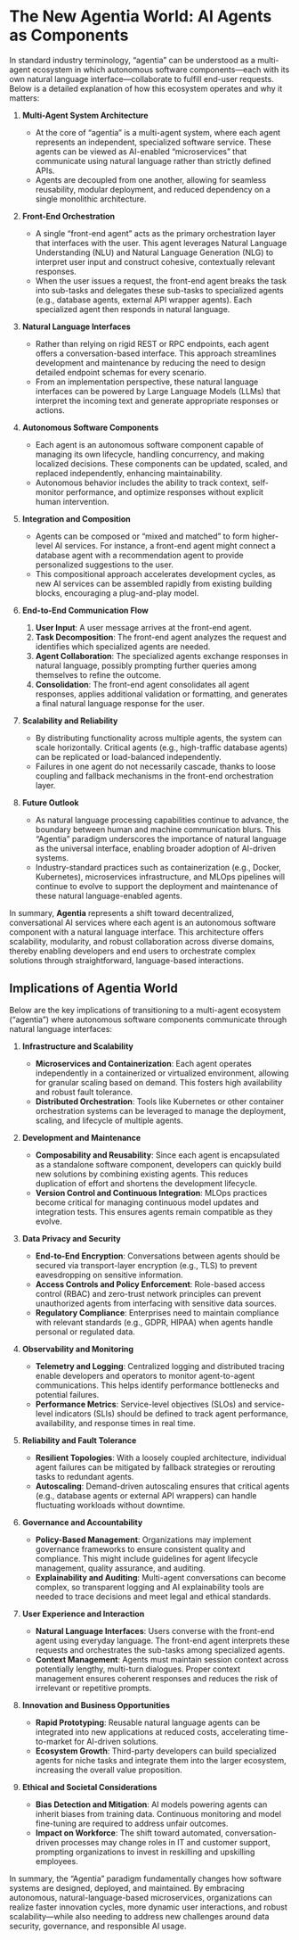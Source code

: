# The New Agentia World: AI Agents as Components

In standard industry terminology, “agentia” can be understood as a multi-agent ecosystem in which autonomous software components—each with its own natural language interface—collaborate to fulfill end-user requests. Below is a detailed explanation of how this ecosystem operates and why it matters:

1. **Multi-Agent System Architecture**  
   - At the core of “agentia” is a multi-agent system, where each agent represents an independent, specialized software service. These agents can be viewed as AI-enabled “microservices” that communicate using natural language rather than strictly defined APIs.  
   - Agents are decoupled from one another, allowing for seamless reusability, modular deployment, and reduced dependency on a single monolithic architecture.

2. **Front-End Orchestration**  
   - A single “front-end agent” acts as the primary orchestration layer that interfaces with the user. This agent leverages Natural Language Understanding (NLU) and Natural Language Generation (NLG) to interpret user input and construct cohesive, contextually relevant responses.  
   - When the user issues a request, the front-end agent breaks the task into sub-tasks and delegates these sub-tasks to specialized agents (e.g., database agents, external API wrapper agents). Each specialized agent then responds in natural language.

3. **Natural Language Interfaces**  
   - Rather than relying on rigid REST or RPC endpoints, each agent offers a conversation-based interface. This approach streamlines development and maintenance by reducing the need to design detailed endpoint schemas for every scenario.  
   - From an implementation perspective, these natural language interfaces can be powered by Large Language Models (LLMs) that interpret the incoming text and generate appropriate responses or actions.

4. **Autonomous Software Components**  
   - Each agent is an autonomous software component capable of managing its own lifecycle, handling concurrency, and making localized decisions. These components can be updated, scaled, and replaced independently, enhancing maintainability.  
   - Autonomous behavior includes the ability to track context, self-monitor performance, and optimize responses without explicit human intervention.

5. **Integration and Composition**  
   - Agents can be composed or “mixed and matched” to form higher-level AI services. For instance, a front-end agent might connect a database agent with a recommendation agent to provide personalized suggestions to the user.  
   - This compositional approach accelerates development cycles, as new AI services can be assembled rapidly from existing building blocks, encouraging a plug-and-play model.

6. **End-to-End Communication Flow**  
   1. **User Input**: A user message arrives at the front-end agent.  
   2. **Task Decomposition**: The front-end agent analyzes the request and identifies which specialized agents are needed.  
   3. **Agent Collaboration**: The specialized agents exchange responses in natural language, possibly prompting further queries among themselves to refine the outcome.  
   4. **Consolidation**: The front-end agent consolidates all agent responses, applies additional validation or formatting, and generates a final natural language response for the user.

7. **Scalability and Reliability**  
   - By distributing functionality across multiple agents, the system can scale horizontally. Critical agents (e.g., high-traffic database agents) can be replicated or load-balanced independently.  
   - Failures in one agent do not necessarily cascade, thanks to loose coupling and fallback mechanisms in the front-end orchestration layer.

8. **Future Outlook**  
   - As natural language processing capabilities continue to advance, the boundary between human and machine communication blurs. This “Agentia” paradigm underscores the importance of natural language as the universal interface, enabling broader adoption of AI-driven systems.  
   - Industry-standard practices such as containerization (e.g., Docker, Kubernetes), microservices infrastructure, and MLOps pipelines will continue to evolve to support the deployment and maintenance of these natural language-enabled agents.

In summary, **Agentia** represents a shift toward decentralized, conversational AI services where each agent is an autonomous software component with a natural language interface. This architecture offers scalability, modularity, and robust collaboration across diverse domains, thereby enabling developers and end users to orchestrate complex solutions through straightforward, language-based interactions.

## Implications of Agentia World

Below are the key implications of transitioning to a multi-agent ecosystem (“agentia”) where autonomous software components communicate through natural language interfaces:

1. **Infrastructure and Scalability**  
   - **Microservices and Containerization**: Each agent operates independently in a containerized or virtualized environment, allowing for granular scaling based on demand. This fosters high availability and robust fault tolerance.  
   - **Distributed Orchestration**: Tools like Kubernetes or other container orchestration systems can be leveraged to manage the deployment, scaling, and lifecycle of multiple agents.

2. **Development and Maintenance**  
   - **Composability and Reusability**: Since each agent is encapsulated as a standalone software component, developers can quickly build new solutions by combining existing agents. This reduces duplication of effort and shortens the development lifecycle.  
   - **Version Control and Continuous Integration**: MLOps practices become critical for managing continuous model updates and integration tests. This ensures agents remain compatible as they evolve.

3. **Data Privacy and Security**  
   - **End-to-End Encryption**: Conversations between agents should be secured via transport-layer encryption (e.g., TLS) to prevent eavesdropping on sensitive information.  
   - **Access Controls and Policy Enforcement**: Role-based access control (RBAC) and zero-trust network principles can prevent unauthorized agents from interfacing with sensitive data sources.  
   - **Regulatory Compliance**: Enterprises need to maintain compliance with relevant standards (e.g., GDPR, HIPAA) when agents handle personal or regulated data.

4. **Observability and Monitoring**  
   - **Telemetry and Logging**: Centralized logging and distributed tracing enable developers and operators to monitor agent-to-agent communications. This helps identify performance bottlenecks and potential failures.  
   - **Performance Metrics**: Service-level objectives (SLOs) and service-level indicators (SLIs) should be defined to track agent performance, availability, and response times in real time.

5. **Reliability and Fault Tolerance**  
   - **Resilient Topologies**: With a loosely coupled architecture, individual agent failures can be mitigated by fallback strategies or rerouting tasks to redundant agents.  
   - **Autoscaling**: Demand-driven autoscaling ensures that critical agents (e.g., database agents or external API wrappers) can handle fluctuating workloads without downtime.

6. **Governance and Accountability**  
   - **Policy-Based Management**: Organizations may implement governance frameworks to ensure consistent quality and compliance. This might include guidelines for agent lifecycle management, quality assurance, and auditing.  
   - **Explainability and Auditing**: Multi-agent conversations can become complex, so transparent logging and AI explainability tools are needed to trace decisions and meet legal and ethical standards.

7. **User Experience and Interaction**  
   - **Natural Language Interfaces**: Users converse with the front-end agent using everyday language. The front-end agent interprets these requests and orchestrates the sub-tasks among specialized agents.  
   - **Context Management**: Agents must maintain session context across potentially lengthy, multi-turn dialogues. Proper context management ensures coherent responses and reduces the risk of irrelevant or repetitive prompts.

8. **Innovation and Business Opportunities**  
   - **Rapid Prototyping**: Reusable natural language agents can be integrated into new applications at reduced costs, accelerating time-to-market for AI-driven solutions.  
   - **Ecosystem Growth**: Third-party developers can build specialized agents for niche tasks and integrate them into the larger ecosystem, increasing the overall value proposition.

9. **Ethical and Societal Considerations**  
   - **Bias Detection and Mitigation**: AI models powering agents can inherit biases from training data. Continuous monitoring and model fine-tuning are required to address unfair outcomes.  
   - **Impact on Workforce**: The shift toward automated, conversation-driven processes may change roles in IT and customer support, prompting organizations to invest in reskilling and upskilling employees.

In summary, the “Agentia” paradigm fundamentally changes how software systems are designed, deployed, and maintained. By embracing autonomous, natural-language-based microservices, organizations can realize faster innovation cycles, more dynamic user interactions, and robust scalability—while also needing to address new challenges around data security, governance, and responsible AI usage.